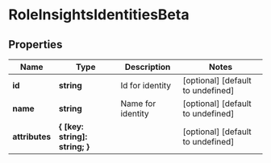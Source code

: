 # RoleInsightsIdentitiesBeta

## Properties

Name | Type | Description | Notes
------------ | ------------- | ------------- | -------------
**id** | **string** | Id for identity | [optional] [default to undefined]
**name** | **string** | Name for identity | [optional] [default to undefined]
**attributes** | **{ [key: string]: string; }** |  | [optional] [default to undefined]

